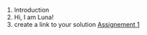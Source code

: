 1. Introduction
2. Hi, I am Luna!
3. create a link to your solution
[Assignement 1](https://github.com/Riccogao/datasci_223/blob/4b9b4a470172e0c5abf1716e47d7d953964a78ab/exercises/1-foundations/(gao)exercise.ipynb)


